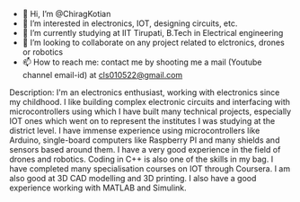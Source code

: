 - 👋 Hi, I’m @ChiragKotian
- 👀 I’m interested in electronics, IOT, designing circuits, etc. 
- 🌱 I’m currently studying at IIT Tirupati, B.Tech in Electrical engineering
- 💞️ I’m looking to collaborate on any project related to elctronics, drones or robotics
- 📫 How to reach me: contact me by shooting me a mail (Youtube channel email-id) at cls010522@gmail.com 


Description:
I'm an electronics enthusiast, working with electronics since my childhood. I like building complex electronic circuits and interfacing with microcontrollers using which I have built many technical projects, especially IOT ones which went on to represent the institutes I was studying at the district level. I have immense experience using microcontrollers like Arduino, single-board computers like Raspberry PI and many shields and sensors based around them. I have a very good experience in the field of drones and robotics. Coding in C++ is also one of the skills in my bag. I have completed many specialisation courses on IOT through Coursera. I am also good at 3D CAD modelling and 3D printing. I also have a good experience working with MATLAB and Simulink.
<!---
ChiragKotian/ChiragKotian is a ✨ special ✨ repository because its `README.md` (this file) appears on your GitHub profile.
You can click the Preview link to take a look at your changes.
--->

